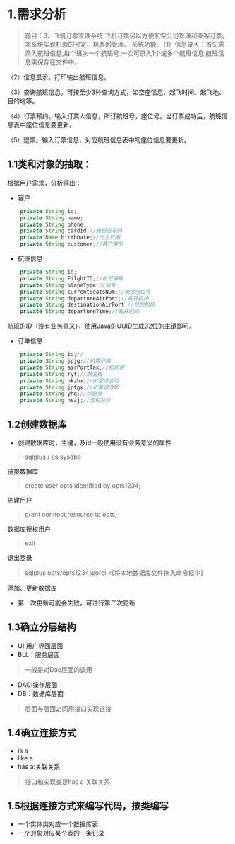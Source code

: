 # 1.需求分析

> 题目：3、飞机订票管理系统
飞机订票可以方便航空公司管理和乘客订票。本系统实现机票的预定、机票的管理。
系统功能:
（1）信息录入：首先需录入航班信息,每个班次一个航班号.一次可录入1个或多个航班信息,航班信息需保存在文件中。

（2）信息显示。打印输出航班信息。

（3）查询航班信息。可按至少3种查询方式，如空座信息、起飞时间、起飞地、目的地等。

（4）订票预约。输入订票人信息，所订航班号，座位号。当订票成功后，航班信息表中座位信息要更新。

（5）退票。输入订票信息，对应航班信息表中的座位信息要更新。

## 1.1类和对象的抽取：

根据用户需求，分析得出：
- 客户

```java
    private String id;
    private String name;
    private String phone;
    private String cardid;//身份证号码
    private Date birthDate;//出生日期
    private String customer;//客户类型
```

- 航班信息

```java
    private String id;
    private String FilghtID;//航班编号
    private String planeType;//机型
    private String currentSeatsNum;//剩余座位号
    private String departureAirPort;//离开机场
    private String destinationAirPort;//目的机场
    private String departureTime;//离开时间
```

航班的ID（没有业务意义），使用Java的UUID生成32位的主键即可。

- 订单信息

```java
    private String id;//
    private String jpjg;//机票价格
    private String airPortTax;//机场税
    private String ryf;//燃油费
    private String hkzhx;//航空综合险
    private String jptgx;//机票退改险
    private String yhq;//优惠券
    private String hszj;//含税总价
```

## 1.2创建数据库

- 创建数据库时，主键，及id一般使用没有业务意义的属性

> sqlplus / as sysdba

链接数据库

> create user opts identified by opts1234;

创建用户

> grant connect,resource to opts;

数据库授权用户

> exit

退出登录

> sqlplus opts/opts1234@orcl <[将本地数据库文件拖入命令框中]

添加、更新数据库

- 第一次更新可能会失败，可进行第二次更新


## 1.3确立分层结构

- UI:用户界面层面
- BLL：服务层面

> 一般是对Dao层面的调用

- DAO:操作层面
- DB：数据库层面

> 层面与层面之间用接口实现链接

## 1.4确立连接方式

- is a
- like a
- has a:关联关系

> 接口和实现类是has a 关联关系

## 1.5根据连接方式来编写代码，按类编写

- 一个实体类对应一个数据库表
- 一个对象对应某个表的一条记录